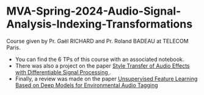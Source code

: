 # MVA-Spring-2024-Audio-Signal-Analysis-Indexing-Transformations

Course given by Pr. Gaël RICHARD and Pr. Roland BADEAU at TELECOM Paris.

- You can find the 6 TPs of this course with an associated notebook.
- There was also a project on the paper <a href="https://arxiv.org/abs/2207.08759"> Style Transfer of Audio Effects with Differentiable Signal Processing </a>.
- Finally, a review was made on the paper <a href="https://arxiv.org/abs/1607.03681"> Unsupervised Feature Learning Based on Deep Models for Environmental Audio Tagging </a> 
